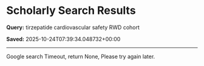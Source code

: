 # Scholarly Search Results

**Query:** tirzepatide cardiovascular safety RWD cohort

**Saved:** 2025-10-24T07:39:34.048732+00:00

---

Google search Timeout, return None, Please try again later.
